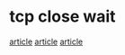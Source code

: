 # tcp close wait

[article](https://gocn.vip/topics/10245)
[article](https://cloud.tencent.com/developer/article/1381359)
[article](https://www.pengrl.com/p/47401/)
